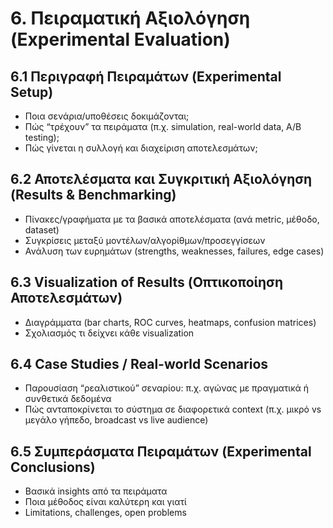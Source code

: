 # 6. Πειραματική Αξιολόγηση (Experimental Evaluation)

## 6.1 Περιγραφή Πειραμάτων (Experimental Setup)
- Ποια σενάρια/υποθέσεις δοκιμάζονται;
- Πώς “τρέχουν” τα πειράματα (π.χ. simulation, real-world data, A/B testing);
- Πώς γίνεται η συλλογή και διαχείριση αποτελεσμάτων;

## 6.2 Αποτελέσματα και Συγκριτική Αξιολόγηση (Results & Benchmarking)
- Πίνακες/γραφήματα με τα βασικά αποτελέσματα (ανά metric, μέθοδο, dataset)
- Συγκρίσεις μεταξύ μοντέλων/αλγορίθμων/προσεγγίσεων
- Ανάλυση των ευρημάτων (strengths, weaknesses, failures, edge cases)

## 6.3 Visualization of Results (Οπτικοποίηση Αποτελεσμάτων)
- Διαγράμματα (bar charts, ROC curves, heatmaps, confusion matrices)
- Σχολιασμός τι δείχνει κάθε visualization

## 6.4 Case Studies / Real-world Scenarios
- Παρουσίαση “ρεαλιστικού” σεναρίου: π.χ. αγώνας με πραγματικά ή συνθετικά δεδομένα
- Πώς ανταποκρίνεται το σύστημα σε διαφορετικά context (π.χ. μικρό vs μεγάλο γήπεδο, broadcast vs live audience)

## 6.5 Συμπεράσματα Πειραμάτων (Experimental Conclusions)
- Βασικά insights από τα πειράματα
- Ποια μέθοδος είναι καλύτερη και γιατί
- Limitations, challenges, open problems
